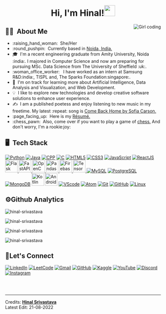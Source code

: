 <h1 align="center">Hi, I'm Hinal!<img src="https://media.giphy.com/media/hvRJCLFzcasrR4ia7z/giphy.gif" width="35"> </h1>
<img src="https://media.giphy.com/media/paTz7UZbPfTZFRYnnB/giphy.gif" alt="Girl coding" align="right">

## :woman_technologist: &nbsp;About Me
<ul>
<li>:raising_hand_woman: &nbsp;She/Her </li>
<li>:round_pushpin: &nbsp;Currently based in <a href="https://www.google.com/maps/place/Noida,+Uttar+Pradesh/@28.5166817,77.2610797,11z/data=!3m1!4b1!4m5!3m4!1s0x390ce5a43173357b:0x37ffce30c87cc03f!8m2!3d28.5355161!4d77.3910265">Noida, India.</a> </li>
<li>🎓 &nbsp;I'm a recent engineering graduate from Amity University, Noida :india:. I majored in Computer Science and now am preparing for pursuing MSc. Data Science from The University of Sheffield :uk:.</li>
<li>:woman_office_worker: &nbsp; I have worked as an intern at Samsung R&D:india:, TISPL and, The Sparks Foundation:singapore:.</li>
<li>🌱 &nbsp;I'm on track for learning more about Artificial Intelligence, Data Analysis and Visualization, and Web Development.</li>
<li>💡 &nbsp;I like to explore new technologies and develop creative software solutions to enhance user experience.</li>
<li>✍️ &nbsp;I am a published poetess and enjoy listening to new music in my freetime. My latest :repeat: song is <a href="https://www.youtube.com/watch?v=AcTDlsUej2w&list=RDfVeD9vWCpZ8&index=6">Come Back Home by Sofia Carson.</a> </li>
<li>:page_facing_up: &nbsp;Here is my <a href="https://github.com/Hinal-Srivastava/hinalsrivastava/files/9388625/My.Resume.2.0.pdf">Résumé.</a> </li>
<li>:chess_pawn: &nbsp;Also, come over if you want to play a game of <a href="https://www.chess.com/home">chess.</a> And don't worry, I'm a rookie:joy: </li>
</ul>

## :desktop_computer: &nbsp;Tech Stack
<a target="_blank" href="https://www.python.org/doc/"><img src="https://icongr.am/devicon/python-original.svg?size=49&color=currentColor" alt="Python"></a>
<a target="_blank" href="https://docs.oracle.com/en/java/"><img src="https://icongr.am/devicon/java-original.svg?size=53&color=currentColor" alt="Java"></a>
<a target="_blank" href="https://docs.microsoft.com/en-us/cpp/?view=msvc-170"><img src="https://icongr.am/devicon/cplusplus-original.svg?size=53&color=currentColor" alt="CPP"></a>
<a target="_blank" href="https://docs.microsoft.com/en-us/cpp/c-language/?view=msvc-170"><img src="https://icongr.am/devicon/c-original.svg?size=46&color=563d7c" alt="C"></a>
<a target="_blank" href="https://developer.mozilla.org/en-US/docs/Web/HTML"><img src="https://icongr.am/devicon/html5-original-wordmark.svg?size=53&color=currentColor" alt="HTML5"></a>
<a target="_blank" href="https://developer.mozilla.org/en-US/docs/Web/CSS"><img src="https://icongr.am/devicon/css3-plain-wordmark.svg?size=53&color=currentColor" alt="CSS3"></a>
<a target="_blank" href="https://developer.mozilla.org/en-US/docs/Web/JavaScript"><img src="https://icongr.am/devicon/javascript-original.svg?size=53&color=currentColor" alt="JavaScript"></a>
<a target="_blank" href="https://reactjs.org/docs/getting-started.html"><img src="https://icongr.am/devicon/react-original.svg?size=53&color=currentColor" alt="ReactJS"></a>
<a href="https://flask.palletsprojects.com/en/2.2.x/" target="_blank" rel="noreferrer"> <img src="https://cdn.jsdelivr.net/gh/devicons/devicon/icons/flask/flask-original.svg" alt="Flask" width="40" height="40"/>
<a href="https://fastapi.tiangolo.com/" target="_blank" rel="noreferrer"> <img src="https://cdn.jsdelivr.net/gh/devicons/devicon/icons/fastapi/fastapi-original.svg" alt="FastAPI" width="40" height="40"/>
<a href="https://docs.opencv.org/4.x/" target="_blank" rel="noreferrer"> <img src="https://cdn.jsdelivr.net/gh/devicons/devicon/icons/opencv/opencv-original.svg" alt="OpenCV" width="40" height="40"/>
<a href="https://pandas.pydata.org/docs/" target="_blank" rel="noreferrer"> <img src="https://cdn.jsdelivr.net/gh/devicons/devicon/icons/pandas/pandas-original.svg" alt="Pandas" width="40" height="40"/>
<a href="https://firebase.google.com/docs" target="_blank" rel="noreferrer"> <img src="https://cdn.jsdelivr.net/gh/devicons/devicon/icons/firebase/firebase-plain.svg" alt="Firebase" width="40" height="40"/>
<a href="https://www.tensorflow.org/resources/learn-ml?gclid=Cj0KCQjwr4eYBhDrARIsANPywCh6FFgux1_PIv-11pJo0FjXucyA9ARH7F6NThn69JibGTZhEeTe4DYaArOOEALw_wcB" target="_blank" rel="noreferrer"> <img src="https://cdn.jsdelivr.net/gh/devicons/devicon/icons/tensorflow/tensorflow-original.svg" alt="TensorFlow" width="40" height="40"/>
<a target="_blank" href="https://dev.mysql.com/doc/"><img src="https://icongr.am/devicon/mysql-original.svg?size=53&color=currentColor" alt="MySQL"></a>
<a target="_blank" href="https://www.postgresql.org/docs/"><img src="https://icongr.am/devicon/postgresql-original.svg?size=53&color=currentColor" alt="PostgreSQL"></a>
<a target="_blank" href="https://www.mongodb.com/docs/"><img src="https://icongr.am/devicon/mongodb-original.svg?size=53&color=currentColor" alt="MongoDB"></a>
<a target="_blank" href="https://developer.android.com/kotlin?gclid=Cj0KCQjwr4eYBhDrARIsANPywCh-9i3Lvh9pEkfhoPblPKOUiyFlzTGRXWnCOSy50X1-G_eJ9l7jUv0aAmqPEALw_wcB&gclsrc=aw.ds"><img src="https://cdn.jsdelivr.net/gh/devicons/devicon/icons/kotlin/kotlin-original.svg" alt="Kotlin" width="40" height="40"></a>
<a target="_blank" href="https://developer.android.com/docs"><img src="https://cdn.jsdelivr.net/gh/devicons/devicon/icons/androidstudio/androidstudio-original.svg" alt="Android Studio" width="40" height="40"></a>
<a target="_blank" href="https://code.visualstudio.com/docs"><img src="https://icongr.am/devicon/visualstudio-plain.svg?size=53&color=currentColor" alt="VScode"></a>
<a target="_blank" href="https://atom.io/docs"><img src="https://icongr.am/devicon/atom-original.svg?size=53&color=currentColor" alt="Atom"></a>
<a target="_blank" href="https://git-scm.com/doc"><img src="https://icongr.am/devicon/git-original.svg?size=53&color=currentColor" alt="Git"></a>
<a target="_blank" href="https://docs.github.com/en"><img src="https://icongr.am/devicon/github-original.svg?size=53&color=currentColor" alt="GitHub"></a>
<a target="_blank" href="https://docs.kernel.org/"><img src="https://icongr.am/devicon/linux-original.svg?size=53&color=currentColor" alt="Linux"></a>

## :gear:Github Analytics
<p><img align="center" src="https://komarev.com/ghpvc/?username=hinal-srivastava&label=Profile+Views&style=plastic&color=blueviolet" alt="hinal-srivastava" /></p>
<p><img align="center" src="https://github-readme-stats.vercel.app/api?username=hinal-srivastava&theme=aura&show_icons=true" alt="hinal-srivastava" /></p>
<p><img align="center" src="https://github-readme-stats.vercel.app/api/top-langs/?username=hinal-srivastava&theme=aura" alt="hinal-srivastava" /></p>
<p><img align="center" src="https://github-readme-streak-stats.herokuapp.com/?user=hinal-srivastava&theme=nightowl" alt="hinal-srivastava" /></p>

## :handshake:Let's Connect
<a target="_blank" href="https://www.linkedin.com/in/hinal-srivastava-248590156/"><img src="https://img.shields.io/badge/LinkedIn-0077B5?style=for-the-badge&logo=linkedin&logoColor=white" alt="LinkedIn"></a>
<a target="_blank" href="https://leetcode.com/hinalsri/"><img src="https://img.shields.io/badge/-LeetCode-FFA116?style=for-the-badge&logo=LeetCode&logoColor=black" alt="LeetCode"></a>
<a target="_blank" href="mailto:hinalsri@gmail.com"><img src="https://img.shields.io/badge/Gmail-D14836?style=for-the-badge&logo=gmail&logoColor=white" alt="Gmail"></a>
<a target="_blank" href="https://github.com/Hinal-Srivastava"><img src="https://img.shields.io/badge/GitHub-100000?style=for-the-badge&logo=github&logoColor=white" alt="GitHub"></a>
<a target="_blank" href="https://www.kaggle.com/hinalsrivastava"><img src="https://img.shields.io/badge/Kaggle-20BEFF?style=for-the-badge&logo=Kaggle&logoColor=white" alt="Kaggle"></a>
<a target="_blank" href="https://www.youtube.com/channel/UC_n6TLwzdtoSHbR_17Yw2ew"><img src="https://img.shields.io/badge/YouTube-FF0000?style=for-the-badge&logo=youtube&logoColor=white" alt="YouTube"></a>
<a target="_blank" href="https://www.instagram.com/hinal_srivastava/"><img src="https://img.shields.io/badge/Discord-7289DA?style=for-the-badge&logo=discord&logoColor=white" alt="Discord"></a>
<a target="_blank" href="https://www.instagram.com/hinal_srivastava/"><img src="https://img.shields.io/badge/Instagram-E4405F?style=for-the-badge&logo=instagram&logoColor=white" alt="Instagram"></a>

<br><br><hr>
Credits: **[Hinal Srivastava](https://github.com/Hinal-Srivastava)**\
Latest Edit: 21-08-2022
